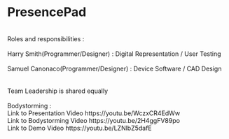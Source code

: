 # PresencePad
<br>
Roles and responsibilities :
<br>
<br>
Harry Smith(Programmer/Designer) : Digital Representation / User Testing
<br>
<br>
Samuel Canonaco(Programmer/Designer) : Device Software / CAD Design
<br>
<br>
<br>
Team Leadership is shared equally
<br>
<br>
Bodystorming :
<br>
Link to Presentation Video https://youtu.be/WczxCR4EdWw
<br>
Link to Bodystorming Video https://youtu.be/2H4ggFV89po
<br>
Link to Demo Video https://youtu.be/LZNlbZ5dafE
